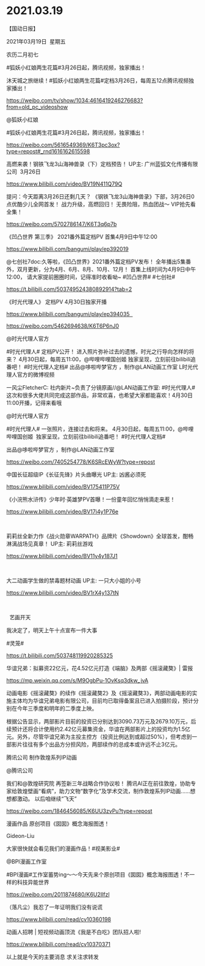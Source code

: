 ﻿#  2021.03.19
【国动日报】

2021年03月19日  星期五


农历二月初七


#狐妖小红娘两生花篇#3月26日起，腾讯视频，独家播出！

沐天城之旅继续！#狐妖小红娘两生花篇#定档3月26日，每周五12点腾讯视频独家播出！

https://weibo.com/tv/show/1034:4616419246276683?from=old_pc_videoshow

@狐妖小红娘 


#狐妖小红娘两生花篇#3月26日起，腾讯视频，独家播出！

https://weibo.com/5616549369/K6T3pc3ox?type=repost#_rnd1616162615598




高燃来袭！钢铁飞龙3山海神兽录（下）定档预告！ UP主: 广州蓝弧文化传播有限公司  3月26日


https://www.bilibili.com/video/BV19N411Q79Q


提问：今天距离3月26日还剩几天？
《钢铁飞龙3山海神兽录》下部，3月26日0点优酷少儿全网首发！
战力升级，高燃回归！
无畏险阻，热血团战～
VIP抢先看全集！

https://weibo.com/5702786147/K6T3q6p7b




《凹凸世界 第三季》 2021番外篇定档PV 首集4月9日中午12:00

https://www.bilibili.com/bangumi/play/ep392019


@七创社7doc:久等啦，《凹凸世界》2021番外篇定档PV发布！
全年播出5集番外，双月更新，分为4月、6月、8月、10月、12月！
首集上线时间为4月9日中午12:00，
请大家提前圈圈时间，记得准时收看呦~ #凹凸世界# #七创社#

https://t.bilibili.com/503749524380892914?tab=2

《时光代理人》 定档PV 4月30日独家开播

https://www.bilibili.com/bangumi/play/ep394035                                        

https://weibo.com/5462694638/K6T6P6nJ0


@时光代理人官方                            

#时光代理人# 定档PV公开！
进入照片弥补过去的遗憾，时光之行导向怎样的将来？
4月30日起，每周五11:00，@哔哩哔哩国创姬 独家呈现，立刻前往bilibili追番吧！ #时光代理人定档#
出品@哆啦哔梦官方 ，制作@LAN动画工作室 L时光代理人官方的微博视频    


一风尘FletcherC: 社内新片~负责了分镜原画//@LAN动画工作室: #时光代理人# 这次和很多大佬共同完成这部作品，非常欢喜，也希望大家都能喜欢！4月30日11:00开播，记得来看哦




@时光代理人官方 


#时光代理人# 一张照片，连接过去和将来。
4月30日起，每周五11:00，@哔哩哔哩国创姬  独家呈现，立刻前往bilibili追番吧！ #时光代理人定档#


出品@哆啦哔梦官方 ，制作@LAN动画工作室 


https://weibo.com/7405254778/K6SRcEWyW?type=repost




中国长征超级IP《长征先锋》片头曲曝光 UP主: 凶酱必须死

https://www.bilibili.com/video/BV175411P75V







《小浣熊水浒传》少年时·英雄梦PV首曝！一份童年回忆悄悄滴走来惹！

https://www.bilibili.com/video/BV17i4y1P76e

 

莉莉丝全新力作《战火勋章WARPATH》品牌片《Showdown》全球首发，酣畅淋漓战场见真章！ UP主: 莉莉丝游戏

https://www.bilibili.com/video/BV11y4y187J1

 

大二动画学生做的禁毒题材动画 UP主: 一只大小姐的小号

https://www.bilibili.com/video/BV1rX4y137tN

 

  艺画开天




我决定了，明天上午十点宣布一件大事

#灵笼#

https://t.bilibili.com/503748119920285325





华谊兄弟：拟募资22亿元，花4.52亿元打造《端脑》及两部《摇滚藏獒》| 雷报


https://mp.weixin.qq.com/s/M9OgbPu-1OvKsq3dkw_jvA

动画电影《摇滚藏獒》的续作《摇滚藏獒2》及《摇滚藏獒3》，两部动画电影的实施主体均为华谊兄弟电影有限公司，目前均已取得备案且已进入拍摄阶段，预计分别在今年三季度和明年的二季度上映。


根据公告显示，两部影片目前的投资已分别达到3090.73万元及2679.10万元，后续预计还将合计使用约2.42亿元募集资金，华谊在两部影片上的投资均为1.5亿元。另外，尽管华谊兄弟为主投主控方（投资比例达到或超过50%），但考虑到一部影片往往有多个出品方分担风险，两部续作的总成本或许远不止3亿元。

腾讯公司 制作敦煌系列IP动画

@腾讯公司    


我们和@敦煌研究院 再签新三年战略合作协议啦！
腾讯AI正在前往敦煌，协助专家给敦煌壁画“看病”，助力文物“数字化”及学术交流，制作敦煌系列IP动画......想想都激动。
以后咱继续“飞天”

https://weibo.com/1846456085/K6UU3zvPu?type=repost




漫画作品 原创项目《囡囡》概念海报图透！

Gideon-Liu 


大家很快就会看见我们的漫画作品！#视美影业#                                            

@BPI漫画工作室                            

#BPI漫画#工作室蓄势ing～～今天先来个原创项目《囡囡》概念海报图透！不一样的科技异能世界

https://weibo.com/2011874680/K6U2Ilfzl







（落凡尘）我忍了一年证明我们没有说谎

https://www.bilibili.com/read/cv10360198

动画人招聘 | 短视频动画顶流《我是不白吃》团队招人啦!

https://www.bilibili.com/read/cv10370371


以上就是今天的主要消息
求关注求转发
















